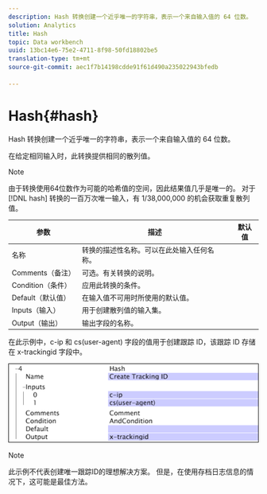 ```yaml
---
description: Hash 转换创建一个近乎唯一的字符串，表示一个来自输入值的 64 位数。
solution: Analytics
title: Hash
topic: Data workbench
uuid: 13bc14e6-75e2-4711-8f98-50fd18802be5
translation-type: tm+mt
source-git-commit: aec1f7b14198cdde91f61d490a235022943bfedb

---
```



# Hash{#hash}

Hash 转换创建一个近乎唯一的字符串，表示一个来自输入值的 64 位数。

在给定相同输入时，此转换提供相同的散列值。

>[!NOTE]
>
>由于转换使用64位数作为可能的哈希值的空间，因此结果值几乎是唯一的。 对于 [!DNL hash] 转换的一百万次唯一输入，有 1/38,000,000 的机会获取重复散列值。

| 参数 | 描述 | 默认值 |
|---|---|---|
| 名称 | 转换的描述性名称。可以在此处输入任何名称。 |  |
| Comments（备注） | 可选。有关转换的说明。 |  |
| Condition（条件） | 应用此转换的条件。 |  |
| Default（默认值） | 在输入值不可用时所使用的默认值。 |  |
| Inputs（输入） | 用于创建散列值的输入集。 |  |
| Output（输出） | 输出字段的名称。 |  |

在此示例中，c-ip 和 cs(user-agent) 字段的值用于创建跟踪 ID，该跟踪 ID 存储在 x-trackingid 字段中。

![](assets/cfg_TransformationType_Hash.png)

>[!NOTE]
>
>此示例不代表创建唯一跟踪ID的理想解决方案。 但是，在使用存档日志信息的情况下，这可能是最佳方法。

